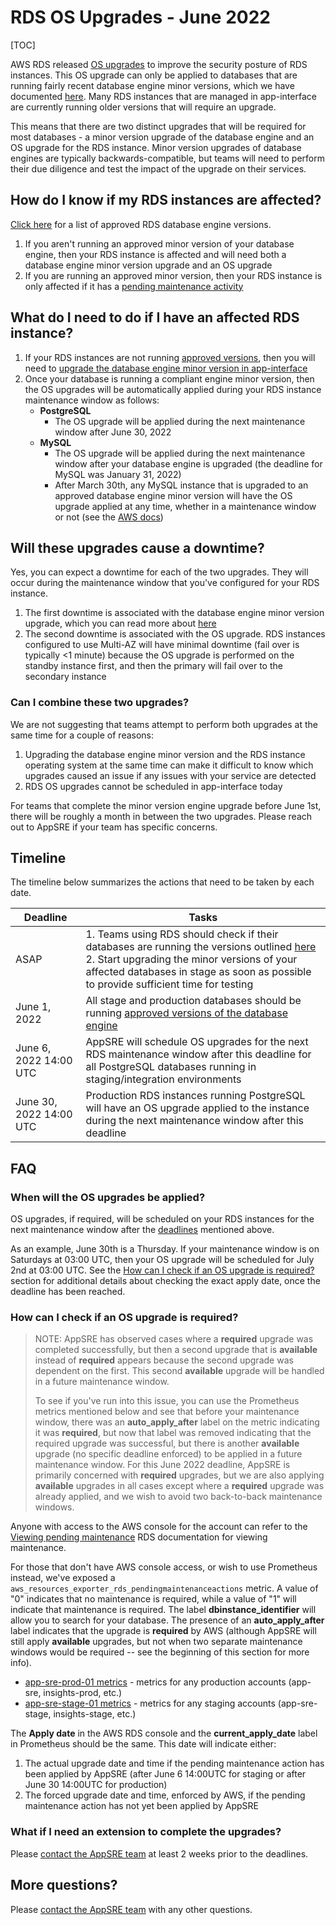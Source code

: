 # RDS OS Upgrades - June 2022

[TOC]

AWS RDS released [OS upgrades](https://docs.aws.amazon.com/AmazonRDS/latest/UserGuide/USER_UpgradeDBInstance.Maintenance.html#Mandatory_OS_Updates) to improve the security posture of RDS instances. This OS upgrade can only be applied to databases that are running fairly recent database engine minor versions, which we have documented [here](/README.md#approved-rds-versions). Many RDS instances that are managed in app-interface are currently running older versions that will require an upgrade.

This means that there are two distinct upgrades that will be required for most databases - a minor version upgrade of the database engine and an OS upgrade for the RDS instance. Minor version upgrades of database engines are typically backwards-compatible, but teams will need to perform their due diligence and test the impact of the upgrade on their services.

## How do I know if my RDS instances are affected?

[Click here](/README.md#approved-rds-versions) for a list of approved RDS database engine versions.

1. If you aren't running an approved minor version of your database engine, then your RDS instance is affected and will need both a database engine minor version upgrade and an OS upgrade
2. If you are running an approved minor version, then your RDS instance is only affected if it has a [pending maintenance activity](https://docs.aws.amazon.com/AmazonRDS/latest/UserGuide/USER_UpgradeDBInstance.Maintenance.html#USER_UpgradeDBInstance.Maintenance.Viewing)

## What do I need to do if I have an affected RDS instance?

1. If your RDS instances are not running [approved versions](/README.md#approved-rds-versions), then you will need to [upgrade the database engine minor version in app-interface](/README.md#rds-minor-version-upgrades)
2. Once your database is running a compliant engine minor version, then the OS upgrades will be automatically applied during your RDS instance maintenance window as follows:
   * **PostgreSQL**
     * The OS upgrade will be applied during the next maintenance window after June 30, 2022
   * **MySQL**
     * The OS upgrade will be applied during the next maintenance window after your database engine is upgraded (the deadline for MySQL was January 31, 2022)
     * After March 30th, any MySQL instance that is upgraded to an approved database engine minor version will have the OS upgrade applied at any time, whether in a maintenance window or not (see the [AWS docs](https://docs.aws.amazon.com/AmazonRDS/latest/UserGuide/USER_UpgradeDBInstance.Maintenance.html#Mandatory_OS_Updates))

## Will these upgrades cause a downtime?

Yes, you can expect a downtime for each of the two upgrades. They will occur during the maintenance window that you've configured for your RDS instance.

1. The first downtime is associated with the database engine minor version upgrade, which you can read more about [here](/README.md#rds-minor-version-upgrades)
2. The second downtime is associated with the OS upgrade. RDS instances configured to use Multi-AZ will have minimal downtime (fail over is typically <1 minute) because the OS upgrade is performed on the standby instance first, and then the primary will fail over to the secondary instance

### Can I combine these two upgrades?

We are not suggesting that teams attempt to perform both upgrades at the same time for a couple of reasons:

1. Upgrading the database engine minor version and the RDS instance operating system at the same time can make it difficult to know which upgrades caused an issue if any issues with your service are detected
2. RDS OS upgrades cannot be scheduled in app-interface today

For teams that complete the minor version engine upgrade before June 1st, there will be roughly a month in between the two upgrades. Please reach out to AppSRE if your team has specific concerns.

## Timeline

The timeline below summarizes the actions that need to be taken by each date.

| Deadline      | Tasks |
| ----------- | ----------- |
| ASAP      | 1. Teams using RDS should check if their databases are running the versions outlined [here](/README.md#approved-rds-versions)<br>2. Start upgrading the minor versions of your affected databases in stage as soon as possible to provide sufficient time for testing       |
| June 1, 2022   | All stage and production databases should be running [approved versions of the database engine](/README.md#approved-rds-versions)       |
| June 6, 2022 14:00 UTC | AppSRE will schedule OS upgrades for the next RDS maintenance window after this deadline for all PostgreSQL databases running in staging/integration environments |
| June 30, 2022 14:00 UTC | Production RDS instances running PostgreSQL will have an OS upgrade applied to the instance during the next maintenance window after this deadline     |

## FAQ

### When will the OS upgrades be applied?

OS upgrades, if required, will be scheduled on your RDS instances for the next maintenance window after the [deadlines](#timeline) mentioned above.

As an example, June 30th is a Thursday. If your maintenance window is on Saturdays at 03:00 UTC, then your OS upgrade will be scheduled for July 2nd at 03:00 UTC. See the [How can I check if an OS upgrade is required?](#how-can-i-check-if-an-os-upgrade-is-required) section for additional details about checking the exact apply date, once the deadline has been reached.

### How can I check if an OS upgrade is required?

> NOTE: AppSRE has observed cases where a **required** upgrade was completed successfully, but then a second upgrade that is **available** instead of **required** appears because the second upgrade was dependent on the first. This second **available** upgrade will be handled in a future maintenance window.
> 
> To see if you've run into this issue, you can use the Prometheus metrics mentioned below and see that before your maintenance window, there was an **auto_apply_after** label on the metric indicating it was **required**, but now that label was removed indicating that the required upgrade was successful, but there is another **available** upgrade (no specific deadline enforced) to be applied in a future maintenance window. For this June 2022 deadline, AppSRE is primarily concerned with **required** upgrades, but we are also applying **available** upgrades in all cases except where a **required** upgrade was already applied, and we wish to avoid two back-to-back maintenance windows.

Anyone with access to the AWS console for the account can refer to the [Viewing pending maintenance](https://docs.aws.amazon.com/AmazonRDS/latest/UserGuide/USER_UpgradeDBInstance.Maintenance.html#USER_UpgradeDBInstance.Maintenance.Viewing) RDS documentation for viewing maintenance.

For those that don't have AWS console access, or wish to use Prometheus instead, we've exposed a `aws_resources_exporter_rds_pendingmaintenanceactions` metric. A value of "0" indicates that no maintenance is required, while a value of "1" will indicate that maintenance is required. The label **dbinstance_identifier** will allow you to search for your database. The presence of an **auto_apply_after** label indicates that the upgrade is **required** by AWS (although AppSRE will still apply **available** upgrades, but not when two separate maintenance windows would be required -- see the beginning of this section for more info).

* [app-sre-prod-01 metrics](https://prometheus.app-sre-prod-01.devshift.net/graph?g0.expr=aws_resources_exporter_rds_pendingmaintenanceactions&g0.tab=1&g0.stacked=0&g0.show_exemplars=0&g0.range_input=1h) - metrics for any production accounts (app-sre, insights-prod, etc.)
* [app-sre-stage-01 metrics](https://prometheus.app-sre-stage-01.devshift.net/graph?g0.expr=aws_resources_exporter_rds_pendingmaintenanceactions&g0.tab=1&g0.stacked=0&g0.show_exemplars=0&g0.range_input=1h) - metrics for any staging accounts (app-sre-stage, insights-stage, etc.)

The **Apply date** in the AWS RDS console and the **current_apply_date** label in Prometheus should be the same. This date will indicate either:

1. The actual upgrade date and time if the pending maintenance action has been applied by AppSRE (after June 6 14:00UTC for staging or after June 30 14:00UTC for production)
2. The forced upgrade date and time, enforced by AWS, if the pending maintenance action has not yet been applied by AppSRE

### What if I need an extension to complete the upgrades?

Please [contact the AppSRE team](/FAQ.md#contacting-appsre) at least 2 weeks prior to the deadlines.

## More questions?

Please [contact the AppSRE team](/FAQ.md#contacting-appsre) with any other questions.
